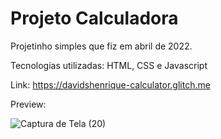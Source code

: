 # Projeto Calculadora

Projetinho simples que fiz em abril de 2022.

Tecnologias utilizadas: HTML, CSS e Javascript

Link: https://davidshenrique-calculator.glitch.me

Preview: 

![Captura de Tela (20)](https://user-images.githubusercontent.com/98848860/181861386-b3223fac-5c58-494a-8373-fd2f492d941d.png)

